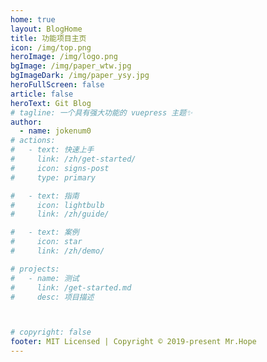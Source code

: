 ```yaml
---
home: true
layout: BlogHome
title: 功能项目主页
icon: /img/top.png
heroImage: /img/logo.png
bgImage: /img/paper_wtw.jpg
bgImageDark: /img/paper_ysy.jpg
heroFullScreen: false
article: false
heroText: Git Blog
# tagline: 一个具有强大功能的 vuepress 主题✨
author:
  - name: jokenum0
# actions:
#   - text: 快速上手
#     link: /zh/get-started/
#     icon: signs-post
#     type: primary

#   - text: 指南
#     icon: lightbulb
#     link: /zh/guide/

#   - text: 案例
#     icon: star
#     link: /zh/demo/

# projects:
#   - name: 测试
#     link: /get-started.md
#     desc: 项目描述



# copyright: false
footer: MIT Licensed | Copyright © 2019-present Mr.Hope
---
```



<!-- :::

## 🚀 使用

::: code-tabs#language

@tab TS

```ts title=".vuepress/config.ts"
import { defineUserConfig } from "vuepress";
import { hopeTheme } from "vuepress-theme-hope";

export default defineUserConfig({
  // 站点选项
  // ...
  
  theme: hopeTheme({
    
    // 主题选项
    // ...
  }),
});
```

@tab JS

```js title=".vuepress/config.js"
import { hopeTheme } from "vuepress-theme-hope";

export default {
  // 站点选项
  // ...

  theme: hopeTheme({
    // 主题选项
    // ...
  }),
};
``` -->


<!-- markdownlint-disable -->